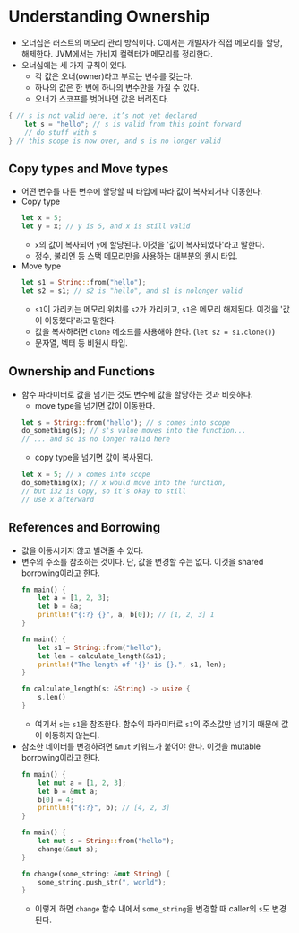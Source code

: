 # Understanding Ownership

* 오너십은 러스트의 메모리 관리 방식이다. C에서는 개발자가 직접 메모리를 할당, 해제한다. JVM에서는 가비지 컬렉터가 메모리를 정리한다.
* 오너십에는 세 가지 규칙이 있다.
  * 각 값은 오너(owner)라고 부르는 변수를 갖는다.
  * 하나의 값은 한 번에 하나의 변수만을 가질 수 있다.
  * 오너가 스코프를 벗어나면 값은 버려진다.

```rust
{ // s is not valid here, it’s not yet declared
    let s = "hello"; // s is valid from this point forward
    // do stuff with s
} // this scope is now over, and s is no longer valid
```

## Copy types and Move types

* 어떤 변수를 다른 변수에 할당할 때 타입에 따라 값이 복사되거나 이동한다.
* Copy type
  ```rust
  let x = 5;
  let y = x; // y is 5, and x is still valid
  ```
  * `x`의 값이 복사되어 `y`에 할당된다. 이것을 '값이 복사되었다'라고 말한다.
  * 정수, 불리언 등 스택 메모리만을 사용하는 대부분의 원시 타입.
* Move type
  ```rust
  let s1 = String::from("hello");
  let s2 = s1; // s2 is "hello", and s1 is nolonger valid
  ```
  * `s1`이 가리키는 메모리 위치를 `s2`가 가리키고, `s1`은 메모리 해제된다. 이것을 '값이 이동했다'라고 말한다.
  * 값을 복사하려면 `clone` 메소드를 사용해야 한다. (`let s2 = s1.clone()`)
  * 문자열, 벡터 등 비원시 타입.

## Ownership and Functions

* 함수 파라미터로 값을 넘기는 것도 변수에 값을 할당하는 것과 비슷하다.
  * move type을 넘기면 값이 이동한다.
  ```rust
  let s = String::from("hello"); // s comes into scope
  do_something(s); // s's value moves into the function...
  // ... and so is no longer valid here
  ```
  * copy type을 넘기면 값이 복사된다.
  ```rust
  let x = 5; // x comes into scope
  do_something(x); // x would move into the function,
  // but i32 is Copy, so it’s okay to still
  // use x afterward
  ```

## References and Borrowing

* 값을 이동시키지 않고 빌려줄 수 있다.
* 변수의 주소를 참조하는 것이다. 단, 값을 변경할 수는 없다. 이것을 shared borrowing이라고 한다.
  ```rust
  fn main() {
      let a = [1, 2, 3];
      let b = &a;
      println!("{:?} {}", a, b[0]); // [1, 2, 3] 1
  }
  ```
  ```rust
  fn main() {
      let s1 = String::from("hello");
      let len = calculate_length(&s1);
      println!("The length of '{}' is {}.", s1, len);
  }

  fn calculate_length(s: &String) -> usize {
      s.len()
  }
  ```
  * 여기서 `s`는 `s1`을 참조한다. 함수의 파라미터로 `s1`의 주소값만 넘기기 때문에 값이 이동하지 않는다.
* 참조한 데이터를 변경하려면 `&mut` 키워드가 붙어야 한다. 이것을 mutable borrowing이라고 한다.
  ```rust
  fn main() {
      let mut a = [1, 2, 3];
      let b = &mut a;
      b[0] = 4;
      println!("{:?}", b); // [4, 2, 3]
  }
  ```
  ```rust
  fn main() {
      let mut s = String::from("hello");
      change(&mut s);
  }

  fn change(some_string: &mut String) {
      some_string.push_str(", world");
  }
  ```
  * 이렇게 하면 `change` 함수 내에서 `some_string`을 변경할 때 caller의 `s`도 변경된다.
  